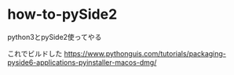 # how-to-pySide2
python3とpySide2使ってやる


これでビルドした
https://www.pythonguis.com/tutorials/packaging-pyside6-applications-pyinstaller-macos-dmg/